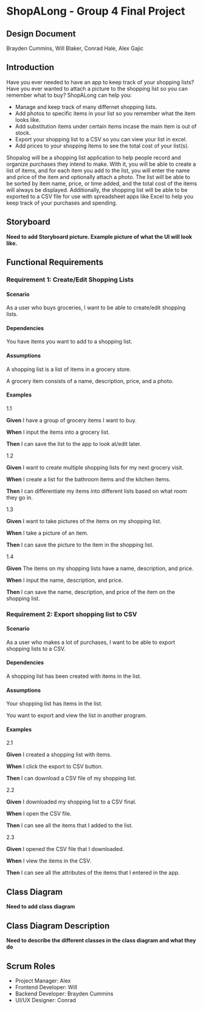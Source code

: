 # ShopALong - Group 4 Final Project
## Design Document  
  
Brayden Cummins, Will Blaker, Conrad Hale, Alex Gajic

## Introduction
Have you ever needed to have an app to keep track of your shopping lists? Have you ever wanted to attach a picture to the shopping list so you can remember what to buy? ShopALong can help you:
  
* Manage and keep track of many differnet shopping lists.
* Add photos to specific items in your list so you remember what the item looks like.
* Add substitution items under certain items incase the main item is out of stock.
* Export your shopping list to a CSV so you can view your list in excel.
* Add prices to your shopping items to see the total cost of your list(s).
  
Shopalog will be a shopping list application to help people record and organize purchases they intend to make. 
With it, you will be able to create a list of items, and for each item you add to the list, you will enter the name and price of the item and optionally attach a photo. 
The list will be able to be sorted by item name, price, or time added, and the total cost of the items will always be displayed. 
Additionally, the shopping list will be able to be exported to a CSV file for use with spreadsheet apps like Excel to help you keep track of your purchases and spending.

## Storyboard

**Need to add Storyboard picture. Example picture of what the UI will look like.**

## Functional Requirements

### Requirement 1: Create/Edit Shopping Lists

#### Scenario

As a user who buys groceries, I want to be able to create/edit shopping lists. 
  
#### Dependencies

You have items you want to add to a shopping list.
  
#### Assumptions

A shopping list is a list of items in a grocery store.

A grocery item consists of a name, description, price, and a photo.
  
#### Examples

1.1
  
**Given** I have a group of grocery items I want to buy.

**When** I input the items into a grocery list.

**Then** I can save the list to the app to look at/edit later.
  
1.2
  
**Given** I want to create multiple shopping lists for my next grocery visit.

**When** I create a list for the bathroom items and the kitchen items.

**Then** I can differentiate my items into different lists based on what room they go in.
  
1.3
  
**Given** I want to take pictures of the items on my shopping list. 

**When** I take a picture of an item. 

**Then** I can save the picture to the item in the shopping list.
  
1.4
  
**Given** The items on my shopping lists have a name, description, and price.

**When** I input the name, description, and price.

**Then** I can save the name, description, and price of the item on the shopping list.

### Requirement 2: Export shopping list to CSV

#### Scenario

As a user who makes a lot of purchases, I want to be able to export shopping lists to a CSV.
  
#### Dependencies

A shopping list has been created with items in the list.
  
#### Assumptions

Your shopping list has items in the list.
  
You want to export and view the list in another program.
  
#### Examples

2.1
  
**Given** I created a shopping list with items.  

**When** I click the export to CSV button.

**Then** I can download a CSV file of my shopping list.
  
2.2 
  
**Given** I downloaded my shopping list to a CSV final.

**When** I open the CSV file. 

**Then** I can see all the items that I added to the list.
  
2.3 
  
**Given** I opened the CSV file that I downloaded.

**When** I view the items in the CSV.

**Then** I can see all the attributes of the items that I entered in the app. 
  
## Class Diagram
  
**Need to add class diagram**
 
 ## Class Diagram Description
 
**Need to describe the different classes in the class diagram and what they do**

## Scrum Roles

* Project Manager: Alex
* Frontend Developer: Will
* Backend Developer: Brayden Cummins
* UI/UX Designer: Conrad
